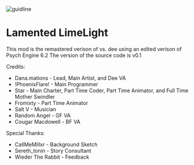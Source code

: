 ![guidline](https://user-images.githubusercontent.com/86160862/193617341-df3cffc9-efa9-4d29-bb2c-ad43feb7be1b.png)

# Lamented LimeLight

This mod is the remastered verison of vs. dee using an edited verison of Psych Engine 6.2 
The version of the source code is v0.1

Credits:
* Dana.mations - Lead, Main Artist, and Dee VA
* !PhoenixFlare! - Main Programmer
* Star - Main Charter, Part Time Coder, Part Time Animator, and Full Time Mother Swindler
* Fromixty - Part Time Animator
* Salt V - Musician
* Random Angel - GF VA
* Cougar Macdowell - BF VA

Special Thanks:
* CallMeMillxr - Background Sketch
* Sereth_tonin - Story Consultant
* Wieder The Rabbit - Feedback


